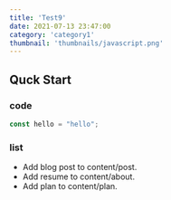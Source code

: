 ```yaml
---
title: 'Test9'
date: 2021-07-13 23:47:00
category: 'category1'
thumbnail: 'thumbnails/javascript.png'
---
```


## Quck Start

### code

```javascript
const hello = "hello";
```
### list

- Add blog post to content/post.
- Add resume to content/about.
- Add plan to content/plan.
